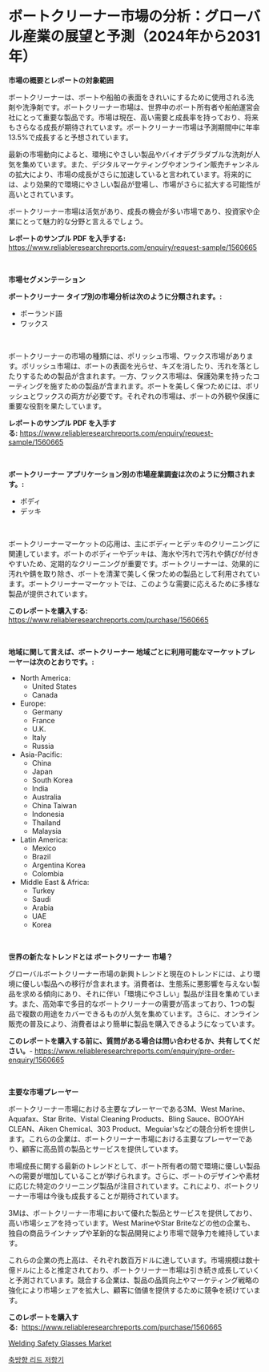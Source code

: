 <p><h1>ボートクリーナー市場の分析：グローバル産業の展望と予測（2024年から2031年）</h1></p><p><strong>市場の概要とレポートの対象範囲</strong></p>
<p><p>ボートクリーナーは、ボートや船舶の表面をきれいにするために使用される洗剤や洗浄剤です。ボートクリーナー市場は、世界中のボート所有者や船舶運営会社にとって重要な製品です。市場は現在、高い需要と成長率を持っており、将来もさらなる成長が期待されています。ボートクリーナー市場は予測期間中に年率13.5%で成長すると予想されています。</p><p>最新の市場動向によると、環境にやさしい製品やバイオデグラダブルな洗剤が人気を集めています。また、デジタルマーケティングやオンライン販売チャンネルの拡大により、市場の成長がさらに加速していると言われています。将来的には、より効果的で環境にやさしい製品が登場し、市場がさらに拡大する可能性が高いとされています。</p><p>ボートクリーナー市場は活気があり、成長の機会が多い市場であり、投資家や企業にとって魅力的な分野と言えるでしょう。</p></p>
<p><strong>レポートのサンプル PDF を入手する:</strong> <a href="https://www.reliableresearchreports.com/enquiry/request-sample/1560665">https://www.reliableresearchreports.com/enquiry/request-sample/1560665</a></p>
<p>&nbsp;</p>
<p><strong>市場セグメンテーション</strong></p>
<p><strong>ボートクリーナー タイプ別の市場分析は次のように分類されます。:</strong></p>
<p><ul><li>ポーランド語</li><li>ワックス</li></ul></p>
<p>&nbsp;</p>
<p><p>ボートクリーナーの市場の種類には、ポリッシュ市場、ワックス市場があります。ポリッシュ市場は、ボートの表面を光らせ、キズを消したり、汚れを落としたりするための製品が含まれます。一方、ワックス市場は、保護効果を持ったコーティングを施すための製品が含まれます。ボートを美しく保つためには、ポリッシュとワックスの両方が必要です。それぞれの市場は、ボートの外観や保護に重要な役割を果たしています。</p></p>
<p><strong>レポートのサンプル PDF を入手する:</strong>&nbsp;<a href="https://www.reliableresearchreports.com/enquiry/request-sample/1560665">https://www.reliableresearchreports.com/enquiry/request-sample/1560665</a></p>
<p>&nbsp;</p>
<p><strong> ボートクリーナー アプリケーション別の市場産業調査は次のように分類されます。:</strong></p>
<p><ul><li>ボディ</li><li>デッキ</li></ul></p>
<p>&nbsp;</p>
<p><p>ボートクリーナーマーケットの応用は、主にボディーとデッキのクリーニングに関連しています。ボートのボディーやデッキは、海水や汚れで汚れや錆びが付きやすいため、定期的なクリーニングが重要です。ボートクリーナーは、効果的に汚れや錆を取り除き、ボートを清潔で美しく保つための製品として利用されています。ボートクリーナーマーケットでは、このような需要に応えるために多様な製品が提供されています。</p></p>
<p><strong>このレポートを購入する:</strong>&nbsp; <a href="https://www.reliableresearchreports.com/purchase/1560665">https://www.reliableresearchreports.com/purchase/1560665</a></p>
<p>&nbsp;</p>
<p><strong>地域に関して言えば、ボートクリーナー 地域ごとに利用可能なマーケットプレーヤーは次のとおりです。:</strong></p>
<p><ul>
    <li>
        North America:
        <ul>
            <li>United States</li>
            <li>Canada</li>
        </ul>
    </li>
    <li>
        Europe:
        <ul>
            <li>Germany</li>
            <li>France</li>
            <li>U.K.</li>
            <li>Italy</li>
            <li>Russia</li>
        </ul>
    </li>
    <li>
        Asia-Pacific:
        <ul>
            <li>China</li>
            <li>Japan</li>
            <li>South Korea</li>
            <li>India</li>
            <li>Australia</li>
            <li>China Taiwan</li>
            <li>Indonesia</li>
            <li>Thailand</li>
            <li>Malaysia</li>
        </ul>
    </li>
    <li>
        Latin America:
        <ul>
            <li>Mexico</li>
            <li>Brazil</li>
            <li>Argentina Korea</li>
            <li>Colombia</li>
        </ul>
    </li>
    <li>
        Middle East & Africa:
        <ul>
            <li>Turkey</li>
            <li>Saudi</li>
            <li>Arabia</li>
            <li>UAE</li>
            <li>Korea</li>
        </ul>
    </li>
    </ul></p>
<p>&nbsp;</p>
<p><strong>世界の新たなトレンドとは ボートクリーナー 市場？</strong></p>
<p><p>グローバルボートクリーナー市場の新興トレンドと現在のトレンドには、より環境に優しい製品への移行が含まれます。消費者は、生態系に悪影響を与えない製品を求める傾向にあり、それに伴い「環境にやさしい」製品が注目を集めています。また、高効率で多目的なボートクリーナーの需要が高まっており、1つの製品で複数の用途をカバーできるものが人気を集めています。さらに、オンライン販売の普及により、消費者はより簡単に製品を購入できるようになっています。</p></p>
<p><strong>このレポートを購入する前に、質問がある場合は問い合わせるか、共有してください。</strong>- <a href="https://www.reliableresearchreports.com/enquiry/pre-order-enquiry/1560665">https://www.reliableresearchreports.com/enquiry/pre-order-enquiry/1560665</a></p>
<p>&nbsp;</p>
<p><strong>主要な市場プレーヤー</strong></p>
<p><p>ボートクリーナー市場における主要なプレーヤーである3M、West Marine、Aquafax、Star Brite、Vistal Cleaning Products、Bling Sauce、BOOYAH CLEAN、Aiken Chemical、303 Product、Meguiar'sなどの競合分析を提供します。これらの企業は、ボートクリーナー市場における主要なプレーヤーであり、顧客に高品質の製品とサービスを提供しています。</p><p>市場成長に関する最新のトレンドとして、ボート所有者の間で環境に優しい製品への需要が増加していることが挙げられます。さらに、ボートのデザインや素材に応じた特定のクリーニング製品が注目されています。これにより、ボートクリーナー市場は今後も成長することが期待されています。</p><p>3Mは、ボートクリーナー市場において優れた製品とサービスを提供しており、高い市場シェアを持っています。West MarineやStar Briteなどの他の企業も、独自の商品ラインナップや革新的な製品開発により市場で競争力を維持しています。</p><p>これらの企業の売上高は、それぞれ数百万ドルに達しています。市場規模は数十億ドルに上ると推定されており、ボートクリーナー市場は引き続き成長していくと予測されています。競合する企業は、製品の品質向上やマーケティング戦略の強化により市場シェアを拡大し、顧客に価値を提供するために競争を続けています。</p></p>
<p><strong>このレポートを購入する:</strong>&nbsp;&nbsp;<a href="https://www.reliableresearchreports.com/purchase/1560665">https://www.reliableresearchreports.com/purchase/1560665</a></p>
<p><p><a href="https://github.com/YashRP12/Market-Research-Report-List-3/blob/main/welding-safety-glasses-market.md">Welding Safety Glasses Market</a></p><p><a href="https://github.com/qpfbabw35734906/Market-Research-Report-List-1/blob/main/82877005333.md">축방향 리드 저항기</a></p></p>